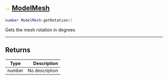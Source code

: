 ## ![shared](.gitbook/assets/shared.png) [ModelMesh](home/ModelMesh)



```lua
number ModelMesh:getRotation()
```

Gets the mesh rotation in degrees


------
## Returns

| Type   | Description |
| ------ | ----------: |
| number | No description |


